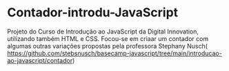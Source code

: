 # Contador-introdu-JavaScript
Projeto do Curso de Introdução ao JavaScript da Digital Innovation, utilizando também HTML e CSS. Focou-se em criaar um contador com algumas outras variações propostas pela professora Stephany Nusch( https://github.com/stebsnusch/basecamp-javascript/tree/main/introducao-ao-javascript/contador)
